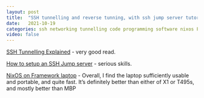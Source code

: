 ```yaml
---
layout: post
title:  "SSH tunnelling and reverse tunning, with ssh jump server tutorial (epic learning), Nix OS on Framework Laptop"
date:   2021-10-19
categories: ssh networking tunnelling code programming software nixos Framework-Laptop
video: false
---
```


[SSH Tunnelling Explained](//goteleport.com/blog/ssh-tunneling-explained/) - very good read.

[How to setup an SSH Jump server](//goteleport.com/blog/ssh-jump-server/) - serious skills.

[NixOS on Framework laptop](//kvark.github.io/linux/framework/2021/10/17/framework-nixos.html) - Overall, I find the laptop sufficiently usable and portable, and quite fast. It’s definitely better than either of X1 or T495s, and mostly better than MBP